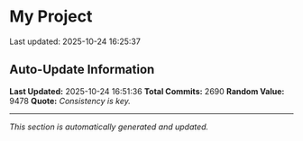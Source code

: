 # My Project


Last updated: 2025-10-24 16:25:37









































































































































































































































































































































































































































































































































































































































































































































































































































































































































































































































































































































































































































































































































































































































































































































































































































































































































































































































































































































































































































































































































































































































































































































































































































































































































































































































































































































































































































































































































































































































































































































































































## Auto-Update Information

**Last Updated:** 2025-10-24 16:51:36
**Total Commits:** 2690
**Random Value:** 9478
**Quote:** _Consistency is key._

---
_This section is automatically generated and updated._
